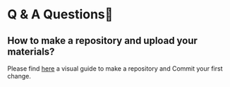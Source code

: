 # Q & A Questions👋

## How to make a repository and upload your materials?
Please find <a href="https://docs.github.com/en/get-started/quickstart/create-a-repo#commit-your-first-change">here</a> a visual guide to make a repository and Commit your first change.



<!--
**ErasmusESAIP/ErasmusESAIP** is a ✨ _special_ ✨ repository because its `README.md` (this file) appears on your GitHub profile.

Here are some ideas to get you started:

- 🔭 I’m currently working on ...
- 🌱 I’m currently learning ...
- 👯 I’m looking to collaborate on ...
- 🤔 I’m looking for help with ...
- 💬 Ask me about ...
- 📫 How to reach me: ...
- 😄 Pronouns: ...
- ⚡ Fun fact: ...
-->

